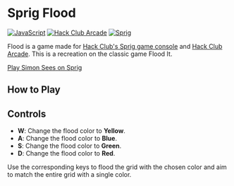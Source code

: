 # Sprig Flood

[![JavaScript](https://img.shields.io/badge/Java-Script-yellow)](https://shields.io/)
[![Hack Club Arcade](https://img.shields.io/badge/Hack%20Club%20-Arcade-red)](https://hackclub.com/arcade/)
[![Sprig](https://img.shields.io/badge/Hack%20Club%20-Sprig-green)](https://sprig.hackclub.com/)

Flood is a game made for [Hack Club's Sprig game console](https://sprig.hackclub.com/) and [Hack Club Arcade](https://hackclub.com/arcade/). This is a recreation on the classic game Flood It.

[Play Simon Sees on Sprig](https://sprig.hackclub.com/~/UKMoUYIRwzXm8cVEa2ZJ)

## How to Play

## Controls

- **W**: Change the flood color to **Yellow**.
- **A**: Change the flood color to **Blue**.
- **S**: Change the flood color to **Green**.
- **D**: Change the flood color to **Red**.

Use the corresponding keys to flood the grid with the chosen color and aim to match the entire grid with a single color.
